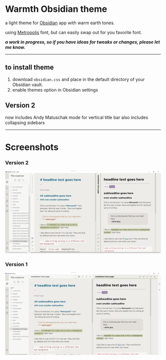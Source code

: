 # Warmth Obsidian theme

a light theme for [Obsidian](https://obsidian.md/) app with warm earth tones. 

using [Metropolis](https://github.com/chrismsimpson/Metropolis) font, but can easily swap out for you favorite font. 

***a work in progress, so if you have ideas for tweaks or changes, please let me know.*** 

---

## to install theme

1. download `obsidian.css` and place in the default directory of your Obsidian vault.
2. enable themes option in Obsidian settings


## Version 2

now includes Andy Matuschak mode for vertical title bar 
also includes collapsing sidebars

---

# Screenshots

### Version 2

![version 2 theme image](warmth2.jpg)


### Version 1
![theme image](warmth.jpg)



